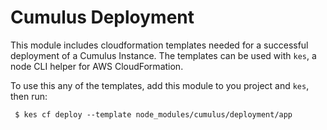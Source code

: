 # Cumulus Deployment

This module includes cloudformation templates needed for a successful deployment of a Cumulus Instance. The templates can be used with `kes`, a node CLI helper for AWS CloudFormation.

To use this any of the templates, add this module to you project and `kes`, then run:

     $ kes cf deploy --template node_modules/cumulus/deployment/app